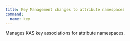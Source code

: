 ```yaml
---
title: Key Management changes to attribute namespaces
command:
  name: key
---
```


Manages KAS key associations for attribute namespaces.

